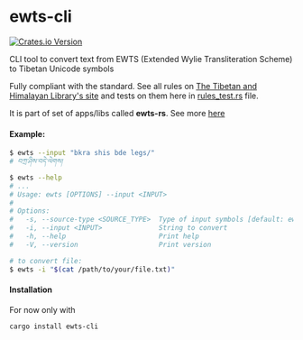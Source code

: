 # ewts-cli

[![Crates.io Version](https://img.shields.io/crates/v/ewts-cli)](https://crates.io/crates/ewts-cli)

CLI tool to convert text from EWTS (Extended Wylie Transliteration Scheme) to Tibetan Unicode symbols

Fully compliant with the standard. See all rules on
[The Tibetan and Himalayan Library's site](https://www.thlib.org/reference/transliteration/#!essay=/thl/ewts/rules/) 
and tests on them here in [rules_test.rs](https://github.com/emgyrz/ewts-rs/blob/master/ewts/src/rules_test.rs) file.

It is part of set of apps/libs called **ewts-rs**.
See more [here](https://github.com/emgyrz/ewts-rs)


#### Example:
```sh
$ ewts --input "bkra shis bde legs/"
# བཀྲ་ཤིས་བདེ་ལེགས།

$ ewts --help
# ...
# Usage: ewts [OPTIONS] --input <INPUT>
# 
# Options:
#   -s, --source-type <SOURCE_TYPE>  Type of input symbols [default: ewts] [possible values: ewts, unicode]
#   -i, --input <INPUT>              String to convert
#   -h, --help                       Print help
#   -V, --version                    Print version

# to convert file:
$ ewts -i "$(cat /path/to/your/file.txt)"
```


#### Installation
For now only with
```sh
cargo install ewts-cli
```

